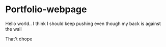 # Portfolio-webpage

Hello world.. I think I should keep pushing even though my back is against the wall

That't dhope

